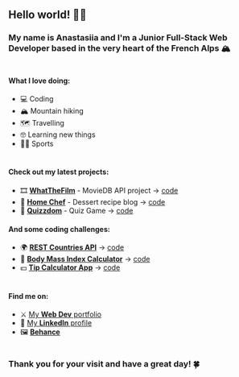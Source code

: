 ## Hello world! 🦊✨
### My name is Anastasiia and I'm a Junior Full-Stack Web Developer based in the very heart of the French Alps 🏔️ 
#
#### What I love doing:
- 💻 Coding
- 🏔️ Mountain hiking
- 🗺️ Travelling
- 🤓 Learning new things
- 🚵‍♀️ Sports
#
#### Check out my latest projects:
- 🎞️ [**WhatTheFilm**](https://www.anastasiia.pro/projects/WhatTheFilm/) - MovieDB API project → [code](https://github.com/anastasiiaal/WhatTheFilm)
- 🧁 [**Home Chef**](https://www.anastasiia.pro/projects/home-chef/) - Dessert recipe blog → [code](https://github.com/anastasiiaal/Dessert-Recipe-blog)
- 💭 [**Quizzdom**](https://quizrae.promo-105.codeur.online/) - Quiz Game → [code](https://github.com/Renaudjean/Quiz-Project-Groupe3)

#### And some coding challenges:
- 🌍 [**REST Countries API**](https://shimmering-elf-4335fd.netlify.app/) → [code](https://github.com/anastasiiaal/countries-api-react)
- 🥦 [**Body Mass Index Calculator**](https://bmi-calculator-dusky.vercel.app/) → [code](https://github.com/anastasiiaal/bmi-calculator)
- 💵 [**Tip Calculator App**](https://anastasiiaal.github.io/tip-calculator-app/) → [code](https://github.com/anastasiiaal/tip-calculator-app)
#
#### Find me on:
- ⚔️ [My **Web Dev** portfolio](https://www.anastasiia.pro/)
- 💼 [My **LinkedIn** profile](https://www.linkedin.com/in/a-alekseenko/)
- 🖼️ [**Behance**](https://www.behance.net/anastasaleksee8)
#
### Thank you for your visit and have a great day! 🍀
<!-- #
#### p.s. Oh, and yes, I kind of do love PHP ✨
<a href="https://github.com/anuraghazra/convoychat">
  <img align="center" src="https://github-readme-stats.vercel.app/api/top-langs/?username=anastasiiaal&layout=compact" />
</a>
 -->
